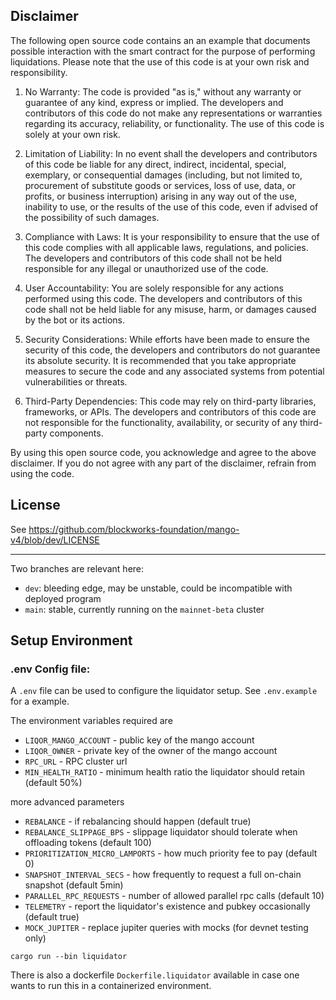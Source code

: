 ## Disclaimer

The following open source code contains an an example that documents possible interaction with the smart contract for the purpose of performing liquidations. Please note that the use of this code is at your own risk and responsibility.

1. No Warranty: The code is provided "as is," without any warranty or guarantee of any kind, express or implied. The developers and contributors of this code do not make any representations or warranties regarding its accuracy, reliability, or functionality. The use of this code is solely at your own risk.

2. Limitation of Liability: In no event shall the developers and contributors of this code be liable for any direct, indirect, incidental, special, exemplary, or consequential damages (including, but not limited to, procurement of substitute goods or services, loss of use, data, or profits, or business interruption) arising in any way out of the use, inability to use, or the results of the use of this code, even if advised of the possibility of such damages.

3. Compliance with Laws: It is your responsibility to ensure that the use of this code complies with all applicable laws, regulations, and policies. The developers and contributors of this code shall not be held responsible for any illegal or unauthorized use of the code.

4. User Accountability: You are solely responsible for any actions performed using this code. The developers and contributors of this code shall not be held liable for any misuse, harm, or damages caused by the bot or its actions.

5. Security Considerations: While efforts have been made to ensure the security of this code, the developers and contributors do not guarantee its absolute security. It is recommended that you take appropriate measures to secure the code and any associated systems from potential vulnerabilities or threats.

6. Third-Party Dependencies: This code may rely on third-party libraries, frameworks, or APIs. The developers and contributors of this code are not responsible for the functionality, availability, or security of any third-party components.

By using this open source code, you acknowledge and agree to the above disclaimer. If you do not agree with any part of the disclaimer, refrain from using the code.


## License

See https://github.com/blockworks-foundation/mango-v4/blob/dev/LICENSE

---


Two branches are relevant here:

- `dev`: bleeding edge, may be unstable, could be incompatible with deployed program
- `main`: stable, currently running on the `mainnet-beta` cluster

## Setup Environment

### .env Config file:

A `.env` file can be used to configure the liquidator setup. See `.env.example` for a example.

The environment variables required are

- `LIQOR_MANGO_ACCOUNT` - public key of the mango account
- `LIQOR_OWNER` - private key of the owner of the mango account
- `RPC_URL` - RPC cluster url
- `MIN_HEALTH_RATIO` - minimum health ratio the liquidator should retain (default 50%)

more advanced parameters

- `REBALANCE` - if rebalancing should happen (default true)
- `REBALANCE_SLIPPAGE_BPS` - slippage liquidator should tolerate when offloading tokens (default 100)
- `PRIORITIZATION_MICRO_LAMPORTS` - how much priority fee to pay (default 0)
- `SNAPSHOT_INTERVAL_SECS` - how frequently to request a full on-chain snapshot (default 5min)
- `PARALLEL_RPC_REQUESTS` - number of allowed parallel rpc calls (default 10)
- `TELEMETRY` - report the liquidator's existence and pubkey occasionally (default true)
- `MOCK_JUPITER` - replace jupiter queries with mocks (for devnet testing only)

```shell
cargo run --bin liquidator
```

There is also a dockerfile `Dockerfile.liquidator` available in case one wants to run this in a containerized environment.
